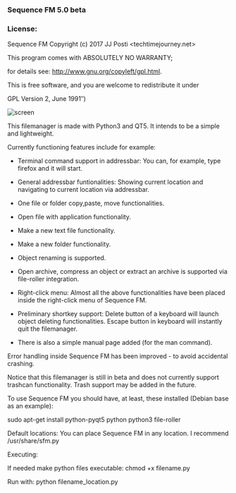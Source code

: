### Sequence FM 5.0 beta


### License:

Sequence FM Copyright (c) 2017 JJ Posti <techtimejourney.net>

This program comes with ABSOLUTELY NO WARRANTY;

for details see: http://www.gnu.org/copyleft/gpl.html.

This is free software, and you are welcome to redistribute it under

GPL Version 2, June 1991″)

![screen](https://user-images.githubusercontent.com/29865797/53697710-09e2ec00-3dcc-11e9-8f9e-011f6e417323.jpg)



This filemanager is made with Python3 and QT5. It intends to be a simple and lightweight.

Currently functioning features include for example:

- Terminal command support in addressbar: You can, for example, type firefox and it will start.

- General addressbar funtionalities: Showing current location and navigating to current location via addressbar.

- One file or folder copy,paste, move functionalities.

- Open file with application functionality.

- Make a new text file functionality.

- Make a new folder functionality.

- Object renaming is supported.

- Open archive, compress an object or extract an archive is supported via file-roller integration.

- Right-click menu: Almost all the above functionalities have been placed inside the right-click menu of Sequence FM.

- Preliminary shortkey support: Delete button of a keyboard will launch object deleting functionalities. Escape button in keyboard will instantly quit the filemanager.

- There is also a simple manual page added (for the man command).

Error handling inside Sequence FM has been improved - to avoid accidental crashing.


Notice that this filemanager is still in beta and does not currently support trashcan functionality. Trash support may be added in the future. 


To use Sequence FM you should have, at least, these installed (Debian base as an example):

sudo apt-get install python-pyqt5 python python3 file-roller


Default locations: You can place Sequence FM in any location. I recommend /usr/share/sfm.py


Executing:

If needed make python files executable: chmod +x filename.py

Run with: python filename_location.py
